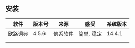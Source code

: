 
## 安装

| 软件   | 版本号   | 来源   | 感受     | 系统版本   |
| ---- | ----- | ---- | ------ | ------ |
| 欧路词典 | 4.5.6 | 佛系软件 | 简单, 稳定 | 14.4.1 |
|      |       |      |        |        |
|      |       |      |        |        |



